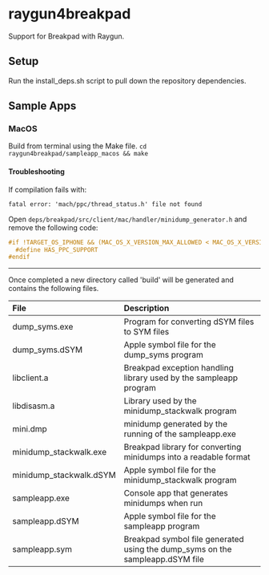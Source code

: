 # raygun4breakpad

Support for Breakpad with Raygun.

## Setup

Run the install_deps.sh script to pull down the repository dependencies.

## Sample Apps

### MacOS 

Build from terminal using the Make file.
`cd raygun4breakpad/sampleapp_macos && make`

#### Troubleshooting

If compilation fails with:

```
fatal error: 'mach/ppc/thread_status.h' file not found
```

Open `deps/breakpad/src/client/mac/handler/minidump_generator.h` and remove the following code:

```c
#if !TARGET_OS_IPHONE && (MAC_OS_X_VERSION_MAX_ALLOWED < MAC_OS_X_VERSION_10_7)
  #define HAS_PPC_SUPPORT
#endif
```

---

Once completed a new directory called 'build' will be generated and contains the following files.

| File                    | Description
|:----------------------- |:----------------------
| dump_syms.exe           | Program for converting dSYM files to SYM files
| dump_syms.dSYM          | Apple symbol file for the dump_syms program
| libclient.a             | Breakpad exception handling library used by the sampleapp program
| libdisasm.a             | Library used by the minidump_stackwalk program
| mini.dmp                | minidump generated by the running of the sampleapp.exe
| minidump_stackwalk.exe  | Breakpad library for converting minidumps into a readable format
| minidump_stackwalk.dSYM | Apple symbol file for the minidump_stackwalk program
| sampleapp.exe           | Console app that generates minidumps when run
| sampleapp.dSYM          | Apple symbol file for the sampleapp program
| sampleapp.sym           | Breakpad symbol file generated using the dump_syms on the sampleapp.dSYM file